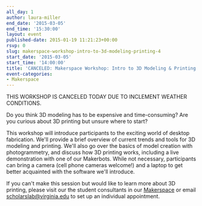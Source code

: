 ```yaml
---
all_day: 1
author: laura-miller
end_date: '2015-03-05'
end_time: '15:30:00'
layout: event
published-date: 2015-01-19 11:21:23+00:00
rsvp: 0
slug: makerspace-workshop-intro-to-3d-modeling-printing-4
start_date: '2015-03-05'
start_time: '14:00:00'
title: 'CANCELED: Makerspace Workshop: Intro to 3D Modeling & Printing'
event-categories:
- Makerspace
---
```


THIS WORKSHOP IS CANCELED TODAY DUE TO INCLEMENT WEATHER CONDITIONS.

Do you think 3D modeling has to be expensive and time-consuming? Are you curious about 3D printing but unsure where to start?

This workshop will introduce participants to the exciting world of desktop fabrication. We'll provide a brief overview of current trends and tools for 3D modeling and printing. We'll also go over the basics of model creation with photogrammetry, and discuss how 3D printing works, including a live demonstration with one of our Makerbots. While not necessary, participants can bring a camera (cell phone cameras welcome!) and a laptop to get better acquainted with the software we'll introduce.

If you can't make this session but would like to learn more about 3D printing, please visit our the student consultants in our [Makerspace](http://scholarslab.org/makerspace/) or email [scholarslab@virginia.edu](mailto:scholarslab@virginia.edu) to set up an individual appointment.
